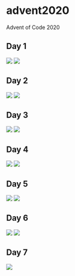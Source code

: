 # advent2020
Advent of Code 2020

## Day 1

<img src="./Day-1/Part1.png" />
<img src="./Day-1/Part2.png" />

## Day 2

<img src="./Day-2/Part1.png" />
<img src="./Day-2/Part2.png" />

## Day 3

<img src="./Day-3/Part1.png" />
<img src="./Day-3/Part2.png" />

## Day 4

<img src="./Day-4/Part1.png" />
<img src="./Day-4/Part2.png" />

## Day 5

<img src="./Day-5/Part1.png" />
<img src="./Day-5/Part2.png" />

## Day 6

<img src="./Day-6/Part1.png" />
<img src="./Day-6/Part2.png" />

## Day 7

<img src="./Day-7/problem_solution.gv.svg" />
